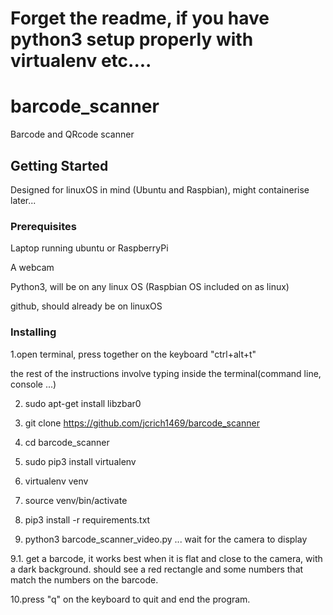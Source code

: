# Forget the readme, if you have python3 setup properly with virtualenv etc....

# barcode_scanner

Barcode and QRcode scanner

## Getting Started

Designed for linuxOS in mind (Ubuntu and Raspbian), might containerise later...

### Prerequisites

Laptop running ubuntu or RaspberryPi

A webcam

Python3, will be on any linux OS (Raspbian OS included on as linux)

github, should already be on  linuxOS

### Installing

1.open terminal, press together on the keyboard "ctrl+alt+t"

the rest of the instructions involve typing inside the terminal(command line, console ...)

2. sudo apt-get install libzbar0

3. git clone https://github.com/jcrich1469/barcode_scanner

4. cd barcode_scanner

5. sudo pip3 install virtualenv

6. virtualenv venv

7. source venv/bin/activate

8. pip3 install -r requirements.txt

9. python3 barcode_scanner_video.py
... wait for the camera to display

9.1. get a barcode, it works best when it is flat and close to the camera, with a dark background.
should see a red rectangle and some numbers that match the numbers on the barcode.

10.press "q" on the keyboard to quit and end the program.






